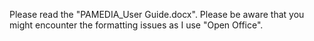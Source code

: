 Please read the "PAMEDIA_User Guide.docx". Please be aware that you might encounter the formatting issues as I use "Open Office". 
